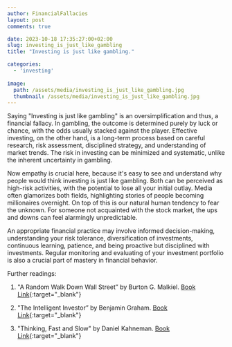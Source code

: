 ```yaml
---
author: FinancialFallacies
layout: post
comments: true

date: 2023-10-18 17:35:27:00+02:00  
slug: investing_is_just_like_gambling
title: "Investing is just like gambling."

categories:
  - 'investing'
  
image:
  path: /assets/media/investing_is_just_like_gambling.jpg
  thumbnail: /assets/media/investing_is_just_like_gambling.jpg
---
```


Saying "Investing is just like gambling" is an oversimplification and thus, a financial fallacy. In gambling, the outcome is determined purely by luck or chance, with the odds usually stacked against the player. Effective investing, on the other hand, is a long-term process based on careful research, risk assessment, disciplined strategy, and understanding of market trends. The risk in investing can be minimized and systematic, unlike the inherent uncertainty in gambling.

Now empathy is crucial here, because it's easy to see and understand why people would think investing is just like gambling. Both can be perceived as high-risk activities, with the potential to lose all your initial outlay. Media often glamorizes both fields, highlighting stories of people becoming millionaires overnight. On top of this is our natural human tendency to fear the unknown. For someone not acquainted with the stock market, the ups and downs can feel alarmingly unpredictable. 

An appropriate financial practice may involve informed decision-making, understanding your risk tolerance, diversification of investments, continuous learning, patience, and being proactive but disciplined with investments. Regular monitoring and evaluating of your investment portfolio is also a crucial part of mastery in financial behavior.

Further readings:

1. "A Random Walk Down Wall Street” by Burton G. Malkiel. [Book Link](https://www.amazon.com/Random-Walk-Down-Wall-Street/dp/0393330338/ref=nosim?tag=financialfall-20){:target="_blank"}

2. "The Intelligent Investor” by Benjamin Graham. [Book Link](https://www.amazon.com/Intelligent-Investor-Definitive-Investing-Essentials/dp/0060555661/ref=nosim?tag=financialfall-20){:target="_blank"}

3. "Thinking, Fast and Slow" by Daniel Kahneman. [Book Link](https://www.amazon.com/Thinking-Fast-Slow-Daniel-Kahneman/dp/0374533555/ref=nosim?tag=financialfall-20){:target="_blank"}
